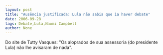 ```yaml
---
layout: post
title: "Ausência justificada: Lula não sabia que ia haver debate"
date: 2006-09-28
tags: Debate,Lula,Naomi Campbell
author: None
---
```

Do&nbsp;site de Tutty Vasques:
\"Os aloprados de sua assessoria (do presidente Lula) não lhe avisaram de nada\". 